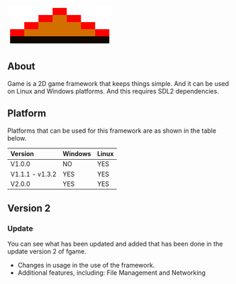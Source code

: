 ![icon](https://github.com/laferenorg/FGame/blob/version-2-development/icon.png "Icon Official This Framework")
## About
Game is a 2D game framework that keeps things simple.
And it can be used on Linux and Windows platforms.
And this requires SDL2 dependencies.

## Platform
Platforms that can be used for this framework are as shown in the table below.

| Version         | Windows            | Linux              |
|:----------------|:-------------------|:-------------------|
| V1.0.0          | NO                 | YES                |
| V1.1.1 - v1.3.2 | YES                | YES                |
| V2.0.0          | YES                | YES                |

## Version 2
### Update
You can see what has been updated and added that has been done in the update version 2 of fgame.
- Changes in usage in the use of the framework.
- Additional features, including: File Management and Networking
